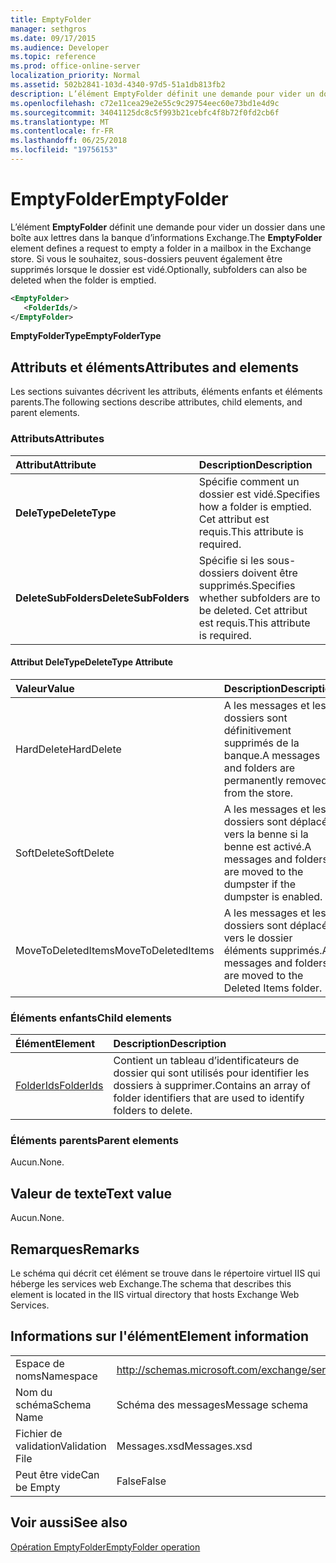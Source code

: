 ```yaml
---
title: EmptyFolder
manager: sethgros
ms.date: 09/17/2015
ms.audience: Developer
ms.topic: reference
ms.prod: office-online-server
localization_priority: Normal
ms.assetid: 502b2841-103d-4340-97d5-51a1db813fb2
description: L’élément EmptyFolder définit une demande pour vider un dossier dans une boîte aux lettres dans la banque d’informations Exchange. Si vous le souhaitez, sous-dossiers peuvent également être supprimés lorsque le dossier est vidé.
ms.openlocfilehash: c72e11cea29e2e55c9c29754eec60e73bd1e4d9c
ms.sourcegitcommit: 34041125dc8c5f993b21cebfc4f8b72f0fd2cb6f
ms.translationtype: MT
ms.contentlocale: fr-FR
ms.lasthandoff: 06/25/2018
ms.locfileid: "19756153"
---
```

# <a name="emptyfolder"></a><span data-ttu-id="8a947-104">EmptyFolder</span><span class="sxs-lookup"><span data-stu-id="8a947-104">EmptyFolder</span></span>

<span data-ttu-id="8a947-105">L’élément **EmptyFolder** définit une demande pour vider un dossier dans une boîte aux lettres dans la banque d’informations Exchange.</span><span class="sxs-lookup"><span data-stu-id="8a947-105">The **EmptyFolder** element defines a request to empty a folder in a mailbox in the Exchange store.</span></span> <span data-ttu-id="8a947-106">Si vous le souhaitez, sous-dossiers peuvent également être supprimés lorsque le dossier est vidé.</span><span class="sxs-lookup"><span data-stu-id="8a947-106">Optionally, subfolders can also be deleted when the folder is emptied.</span></span> 
  
```XML
<EmptyFolder>
   <FolderIds/>
</EmptyFolder>
```

 <span data-ttu-id="8a947-107">**EmptyFolderType**</span><span class="sxs-lookup"><span data-stu-id="8a947-107">**EmptyFolderType**</span></span>
## <a name="attributes-and-elements"></a><span data-ttu-id="8a947-108">Attributs et éléments</span><span class="sxs-lookup"><span data-stu-id="8a947-108">Attributes and elements</span></span>

<span data-ttu-id="8a947-109">Les sections suivantes décrivent les attributs, éléments enfants et éléments parents.</span><span class="sxs-lookup"><span data-stu-id="8a947-109">The following sections describe attributes, child elements, and parent elements.</span></span>
  
### <a name="attributes"></a><span data-ttu-id="8a947-110">Attributs</span><span class="sxs-lookup"><span data-stu-id="8a947-110">Attributes</span></span>

|<span data-ttu-id="8a947-111">**Attribut**</span><span class="sxs-lookup"><span data-stu-id="8a947-111">**Attribute**</span></span>|<span data-ttu-id="8a947-112">**Description**</span><span class="sxs-lookup"><span data-stu-id="8a947-112">**Description**</span></span>|
|:-----|:-----|
|<span data-ttu-id="8a947-113">**DeleType**</span><span class="sxs-lookup"><span data-stu-id="8a947-113">**DeleteType**</span></span> <br/> |<span data-ttu-id="8a947-114">Spécifie comment un dossier est vidé.</span><span class="sxs-lookup"><span data-stu-id="8a947-114">Specifies how a folder is emptied.</span></span> <span data-ttu-id="8a947-115">Cet attribut est requis.</span><span class="sxs-lookup"><span data-stu-id="8a947-115">This attribute is required.</span></span>  <br/> |
|<span data-ttu-id="8a947-116">**DeleteSubFolders**</span><span class="sxs-lookup"><span data-stu-id="8a947-116">**DeleteSubFolders**</span></span> <br/> |<span data-ttu-id="8a947-117">Spécifie si les sous-dossiers doivent être supprimés.</span><span class="sxs-lookup"><span data-stu-id="8a947-117">Specifies whether subfolders are to be deleted.</span></span> <span data-ttu-id="8a947-118">Cet attribut est requis.</span><span class="sxs-lookup"><span data-stu-id="8a947-118">This attribute is required.</span></span>  <br/> |
   
#### <a name="deletetype-attribute"></a><span data-ttu-id="8a947-119">Attribut DeleType</span><span class="sxs-lookup"><span data-stu-id="8a947-119">DeleteType Attribute</span></span>

|<span data-ttu-id="8a947-120">**Valeur**</span><span class="sxs-lookup"><span data-stu-id="8a947-120">**Value**</span></span>|<span data-ttu-id="8a947-121">**Description**</span><span class="sxs-lookup"><span data-stu-id="8a947-121">**Description**</span></span>|
|:-----|:-----|
|<span data-ttu-id="8a947-122">HardDelete</span><span class="sxs-lookup"><span data-stu-id="8a947-122">HardDelete</span></span>  <br/> |<span data-ttu-id="8a947-123">A les messages et les dossiers sont définitivement supprimés de la banque.</span><span class="sxs-lookup"><span data-stu-id="8a947-123">A messages and folders are permanently removed from the store.</span></span>  <br/> |
|<span data-ttu-id="8a947-124">SoftDelete</span><span class="sxs-lookup"><span data-stu-id="8a947-124">SoftDelete</span></span>  <br/> |<span data-ttu-id="8a947-125">A les messages et les dossiers sont déplacés vers la benne si la benne est activé.</span><span class="sxs-lookup"><span data-stu-id="8a947-125">A messages and folders are moved to the dumpster if the dumpster is enabled.</span></span>  <br/> |
|<span data-ttu-id="8a947-126">MoveToDeletedItems</span><span class="sxs-lookup"><span data-stu-id="8a947-126">MoveToDeletedItems</span></span>  <br/> |<span data-ttu-id="8a947-127">A les messages et les dossiers sont déplacés vers le dossier éléments supprimés.</span><span class="sxs-lookup"><span data-stu-id="8a947-127">A messages and folders are moved to the Deleted Items folder.</span></span>  <br/> |
   
### <a name="child-elements"></a><span data-ttu-id="8a947-128">Éléments enfants</span><span class="sxs-lookup"><span data-stu-id="8a947-128">Child elements</span></span>

|<span data-ttu-id="8a947-129">**Élément**</span><span class="sxs-lookup"><span data-stu-id="8a947-129">**Element**</span></span>|<span data-ttu-id="8a947-130">**Description**</span><span class="sxs-lookup"><span data-stu-id="8a947-130">**Description**</span></span>|
|:-----|:-----|
|[<span data-ttu-id="8a947-131">FolderIds</span><span class="sxs-lookup"><span data-stu-id="8a947-131">FolderIds</span></span>](folderids.md) <br/> |<span data-ttu-id="8a947-132">Contient un tableau d’identificateurs de dossier qui sont utilisés pour identifier les dossiers à supprimer.</span><span class="sxs-lookup"><span data-stu-id="8a947-132">Contains an array of folder identifiers that are used to identify folders to delete.</span></span>  <br/> |
   
### <a name="parent-elements"></a><span data-ttu-id="8a947-133">Éléments parents</span><span class="sxs-lookup"><span data-stu-id="8a947-133">Parent elements</span></span>

<span data-ttu-id="8a947-134">Aucun.</span><span class="sxs-lookup"><span data-stu-id="8a947-134">None.</span></span>
  
## <a name="text-value"></a><span data-ttu-id="8a947-135">Valeur de texte</span><span class="sxs-lookup"><span data-stu-id="8a947-135">Text value</span></span>

<span data-ttu-id="8a947-136">Aucun.</span><span class="sxs-lookup"><span data-stu-id="8a947-136">None.</span></span>
  
## <a name="remarks"></a><span data-ttu-id="8a947-137">Remarques</span><span class="sxs-lookup"><span data-stu-id="8a947-137">Remarks</span></span>

<span data-ttu-id="8a947-138">Le schéma qui décrit cet élément se trouve dans le répertoire virtuel IIS qui héberge les services web Exchange.</span><span class="sxs-lookup"><span data-stu-id="8a947-138">The schema that describes this element is located in the IIS virtual directory that hosts Exchange Web Services.</span></span>
  
## <a name="element-information"></a><span data-ttu-id="8a947-139">Informations sur l'élément</span><span class="sxs-lookup"><span data-stu-id="8a947-139">Element information</span></span>

|||
|:-----|:-----|
|<span data-ttu-id="8a947-140">Espace de noms</span><span class="sxs-lookup"><span data-stu-id="8a947-140">Namespace</span></span>  <br/> |http://schemas.microsoft.com/exchange/services/2006/messages  <br/> |
|<span data-ttu-id="8a947-141">Nom du schéma</span><span class="sxs-lookup"><span data-stu-id="8a947-141">Schema Name</span></span>  <br/> |<span data-ttu-id="8a947-142">Schéma des messages</span><span class="sxs-lookup"><span data-stu-id="8a947-142">Message schema</span></span>  <br/> |
|<span data-ttu-id="8a947-143">Fichier de validation</span><span class="sxs-lookup"><span data-stu-id="8a947-143">Validation File</span></span>  <br/> |<span data-ttu-id="8a947-144">Messages.xsd</span><span class="sxs-lookup"><span data-stu-id="8a947-144">Messages.xsd</span></span>  <br/> |
|<span data-ttu-id="8a947-145">Peut être vide</span><span class="sxs-lookup"><span data-stu-id="8a947-145">Can be Empty</span></span>  <br/> |<span data-ttu-id="8a947-146">False</span><span class="sxs-lookup"><span data-stu-id="8a947-146">False</span></span>  <br/> |
   
## <a name="see-also"></a><span data-ttu-id="8a947-147">Voir aussi</span><span class="sxs-lookup"><span data-stu-id="8a947-147">See also</span></span>



[<span data-ttu-id="8a947-148">Opération EmptyFolder</span><span class="sxs-lookup"><span data-stu-id="8a947-148">EmptyFolder operation</span></span>](emptyfolder-operation.md)

